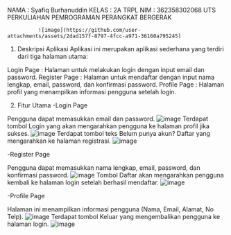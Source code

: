 NAMA   : Syafiq Burhanuddin
KELAS  : 2A TRPL
NIM    : 362358302068
                                                   UTS 
                                  PERKULIAHAN PEMROGRAMAN PERANGKAT BERGERAK
                                    
              ![image](https://github.com/user-attachments/assets/2dad157f-8797-4fcc-a971-36160a795245)

1. Deskripsi Aplikasi
Aplikasi ini merupakan aplikasi sederhana yang terdiri dari tiga halaman utama:

Login Page     : Halaman untuk melakukan login dengan input email dan password.
Register Page  : Halaman untuk mendaftar dengan input nama lengkap, email, password, dan konfirmasi password.
Profile Page   : Halaman profil yang menampilkan informasi pengguna setelah login.

2. Fitur Utama
-Login Page

Pengguna dapat memasukkan email dan password.
![image](https://github.com/user-attachments/assets/a12ccab1-6088-4edb-abd0-eb5d0f359f50)
Terdapat tombol Login yang akan mengarahkan pengguna ke halaman profil jika sukses.
![image](https://github.com/user-attachments/assets/2769bf06-891a-4aa2-bde5-3f8f53b5dcae)
Terdapat tombol teks Belum punya akun? Daftar yang mengarahkan ke halaman registrasi.
![image](https://github.com/user-attachments/assets/fdd58243-b94d-4989-9cf3-ecf26beaa767)

-Register Page

Pengguna dapat memasukkan nama lengkap, email, password, dan konfirmasi password.
![image](https://github.com/user-attachments/assets/ff1297fa-5b3a-4724-a7eb-bfd40fc82e3a)
Tombol Daftar akan mengarahkan pengguna kembali ke halaman login setelah berhasil mendaftar.
![image](https://github.com/user-attachments/assets/7da27dc0-9dc7-43cd-9333-4f6755c88725)

-Profile Page

Halaman ini menampilkan informasi pengguna (Nama, Email, Alamat, No Telp).
![image](https://github.com/user-attachments/assets/d5acd37a-a197-4491-8979-f808f3e88751)
Terdapat tombol Keluar yang mengembalikan pengguna ke halaman login.
![image](https://github.com/user-attachments/assets/70aadee7-64cc-4aed-a8a8-d192c8df9468)



